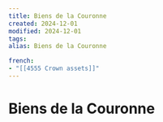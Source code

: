 ```yaml
---
title: Biens de la Couronne
created: 2024-12-01
modified: 2024-12-01
tags: 
alias: Biens de la Couronne

french:
- "[[4555 Crown assets]]"
---
```

# Biens de la Couronne
